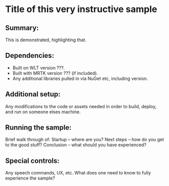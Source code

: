 # Title of this very instructive sample

## Summary:

This is demonstrated, highlighting that.

## Dependencies:
* Built on WLT version ???.
* Built with MRTK version ??? (if included).
* Any additional libraries pulled in via NuGet etc, including version.

## Additional setup:

Any modifications to the code or assets needed in order to build, deploy, and run on someone elses machine.

## Running the sample:
Brief walk through of:
Startup – where are you?
Next steps – how do you get to the good stuff?
Conclusion – what should you have experienced?

## Special controls:
Any speech commands, UX, etc. What does one need to know to fully experience the sample?

